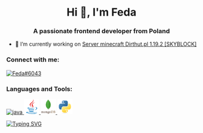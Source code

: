 <h1 align="center">Hi 👋, I'm Feda</h1>
<h3 align="center">A passionate frontend developer from Poland</h3>

- 🔭 I’m currently working on [Server minecraft Dirthut.pl 1.19.2 [SKYBLOCK]](https://dirthut.pl)

<h3 align="left">Connect with me:</h3>
<p align="left">
<a href="https://discord.gg/Feda#6043" target="blank"><img align="center" src="https://raw.githubusercontent.com/rahuldkjain/github-profile-readme-generator/master/src/images/icons/Social/discord.svg" alt="Feda#6043" height="30" width="40" /></a>
</p>

<h3 align="left">Languages and Tools:</h3>
<p align="left"> <a href="https://www.java.com" target="_blank" rel="noreferrer"> <img src="https://www.mclist.pl/widget/Dirthut.pl" alt="java" width="40" height="40"/> </a> <a href="https://developer.mozilla.org/en-US/docs/Web/JavaScript" target="_blank" rel="noreferrer"> <img src="https://raw.githubusercontent.com/devicons/devicon/master/icons/java/java-original.svg" alt="javascript" width="40" height="40"/> </a> <a href="https://www.mongodb.com/" target="_blank" rel="noreferrer"> <img src="https://raw.githubusercontent.com/devicons/devicon/master/icons/mongodb/mongodb-original-wordmark.svg" alt="mongodb" width="40" height="40"/> </a> <a href="https://www.python.org" target="_blank" rel="noreferrer"> <img src="https://raw.githubusercontent.com/devicons/devicon/master/icons/python/python-original.svg" alt="python" width="40" height="40"/> </a> </p>
<a href="https://dirthut.pl"><img src="https://readme-typing-svg.demolab.com?font=Fira+Code&pause=1000&width=435&lines=%7B+PL+%7D+https%3A%2F%2Fdirthut.pl" alt="Typing SVG" /></a>
